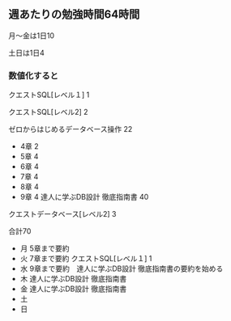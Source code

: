 
## 週あたりの勉強時間64時間
月〜金は1日10

土日は1日4

### 数値化すると
クエストSQL[レベル１] 1

クエストSQL[レベル2] 2

ゼロからはじめるデータベース操作 22
- 4章 2
- 5章 4
- 6章 4
- 7章 4
- 8章 4
- 9章 4
達人に学ぶDB設計 徹底指南書 40

クエストデータベース[レベル2] 3

合計70

- 月 5章まで要約
- 火 7章まで要約 クエストSQL[レベル１] 1
- 水 9章まで要約　達人に学ぶDB設計 徹底指南書の要約を始める
- 木 達人に学ぶDB設計 徹底指南書
- 金 達人に学ぶDB設計 徹底指南書
- 土 
- 日 
